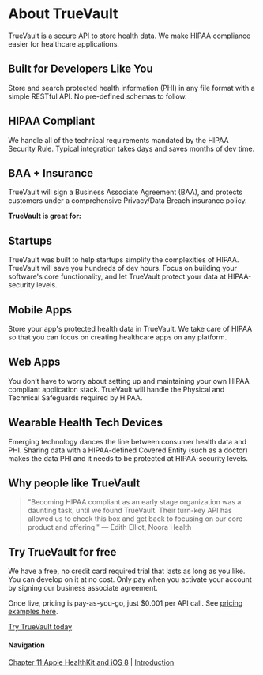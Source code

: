 # About TrueVault

TrueVault is a secure API to store health data. We make HIPAA compliance easier for healthcare applications. 

## Built for Developers Like You
Store and search protected health information (PHI) in any file format with a simple RESTful API. No pre-defined schemas to follow.

## HIPAA Compliant
We handle all of the technical requirements mandated by the HIPAA Security Rule. Typical integration takes days and saves months of dev time.

## BAA + Insurance
TrueVault will sign a Business Associate Agreement (BAA), and protects customers under a comprehensive Privacy/Data Breach insurance policy.

**TrueVault is great for:**

## Startups
TrueVault was built to help startups simplify the complexities of HIPAA. TrueVault will save you hundreds of dev hours. Focus on building your software's core functionality, and let TrueVault protect your data at HIPAA-security levels.

## Mobile Apps
Store your app's protected health data in TrueVault. We take care of HIPAA so that you can focus on creating healthcare apps on any platform.

## Web Apps
You don’t have to worry about setting up and maintaining your own HIPAA compliant application stack. TrueVault will handle the Physical and Technical Safeguards required by HIPAA.

## Wearable Health Tech Devices
Emerging technology dances the line between consumer health data and PHI. Sharing data with a HIPAA-defined Covered Entity (such as a doctor) makes the data PHI and it needs to be protected at HIPAA-security levels.

## Why people like TrueVault

> "Becoming HIPAA compliant as an early stage organization was a daunting task, until we found TrueVault. Their turn-key API has allowed us to check this box and get back to focusing on our core product and offering." — Edith Elliot, Noora Health

## Try TrueVault for free

We have a free, no credit card required trial that lasts as long as you like. You can develop on it at no cost. Only pay when you activate your account by signing our business associate agreement. 

Once live, pricing is pay-as-you-go, just $0.001 per API call. See [pricing examples here](https://www.truevault.com/pricing.html).  

[Try TrueVault today](https://www.truevault.com/)

#### Navigation

[Chapter 11:Apple HealthKit and iOS 8](https://github.com/truevault/hipaa-compliance-developers-guide/blob/master/11%20Apple%20HealthKit%20and%20iOS%208.md) | [Introduction](https://github.com/truevault/hipaa-compliance-developers-guide/blob/master/01%20Introduction.md)